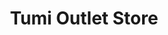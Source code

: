 ---
title: "Tumi Outlet Store"
url: /manchester-center/tumi-outlet-store/
shop: Taschen & Koffer
---